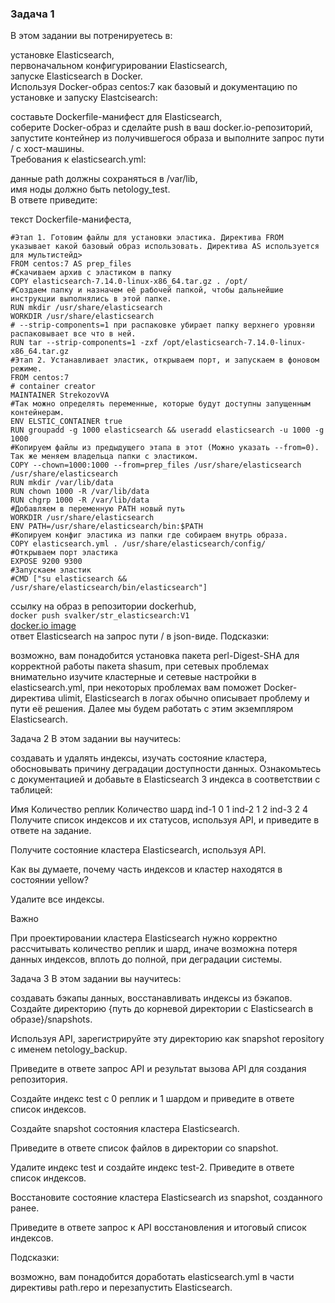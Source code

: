 ### Задача 1
В этом задании вы потренируетесь в:  
  
установке Elasticsearch,  
первоначальном конфигурировании Elasticsearch,  
запуске Elasticsearch в Docker.  
Используя Docker-образ centos:7 как базовый и документацию по установке и запуску Elastcisearch:  
  
составьте Dockerfile-манифест для Elasticsearch,  
соберите Docker-образ и сделайте push в ваш docker.io-репозиторий,  
запустите контейнер из получившегося образа и выполните запрос пути / c хост-машины.  
Требования к elasticsearch.yml:  
  
данные path должны сохраняться в /var/lib,  
имя ноды должно быть netology_test.  
В ответе приведите:  
  
текст Dockerfile-манифеста,  
```docker
#Этап 1. Готовим файлы для установки эластика. Директива FROM указывает какой базовый образ использовать. Директива AS используется для мультистейд>
FROM centos:7 AS prep_files
#Скачиваем архив с эластиком в папку
COPY elasticsearch-7.14.0-linux-x86_64.tar.gz . /opt/
#Создаем папку и назначем её рабочей папкой, чтобы дальнейшие инструкции выполнялись в этой папке.
RUN mkdir /usr/share/elasticsearch
WORKDIR /usr/share/elasticsearch
# --strip-components=1 при распаковке убирает папку верхнего уровняи распаковывает все что в ней.
RUN tar --strip-components=1 -zxf /opt/elasticsearch-7.14.0-linux-x86_64.tar.gz
#Этап 2. Устанавливает эластик, открываем порт, и запускаем в фоновом режиме.
FROM centos:7
# container creator
MAINTAINER StrekozovVA
#Так можно определять переменные, которые будут доступны запущенным контейнерам.
ENV ELSTIC_CONTAINER true
RUN groupadd -g 1000 elasticsearch && useradd elasticsearch -u 1000 -g 1000
#Копируем файлы из предыдущего этапа в этот (Можно указать --from=0). Так же меняем владельца папки с эластиком.
COPY --chown=1000:1000 --from=prep_files /usr/share/elasticsearch /usr/share/elasticsearch
RUN mkdir /var/lib/data
RUN chown 1000 -R /var/lib/data
RUN chgrp 1000 -R /var/lib/data
#Добавляем в переменную PATH новый путь
WORKDIR /usr/share/elasticsearch
ENV PATH=/usr/share/elasticsearch/bin:$PATH
#Копируем конфиг эластика из папки где собираем внутрь образа.
COPY elasticsearch.yml . /usr/share/elasticsearch/config/
#Открываем порт эластика
EXPOSE 9200 9300
#Запускаем эластик
#CMD ["su elasticsearch && /usr/share/elasticsearch/bin/elasticsearch"]
```
ссылку на образ в репозитории dockerhub,  
`docker push svalker/str_elasticsearch:V1`  
[docker.io image](https://hub.docker.com/layers/svalker/str_elasticsearch/V1/images/sha256-d592a30f5faeef6dde1b42a20fa85a2666681552cf34f9cc174b2b5aec43863b?context=repo)  
ответ Elasticsearch на запрос пути / в json-виде.
Подсказки:

возможно, вам понадобится установка пакета perl-Digest-SHA для корректной работы пакета shasum,
при сетевых проблемах внимательно изучите кластерные и сетевые настройки в elasticsearch.yml,
при некоторых проблемах вам поможет Docker-директива ulimit,
Elasticsearch в логах обычно описывает проблему и пути её решения.
Далее мы будем работать с этим экземпляром Elasticsearch.

Задача 2
В этом задании вы научитесь:

создавать и удалять индексы,
изучать состояние кластера,
обосновывать причину деградации доступности данных.
Ознакомьтесь с документацией и добавьте в Elasticsearch 3 индекса в соответствии с таблицей:

Имя	Количество реплик	Количество шард
ind-1	0	1
ind-2	1	2
ind-3	2	4
Получите список индексов и их статусов, используя API, и приведите в ответе на задание.

Получите состояние кластера Elasticsearch, используя API.

Как вы думаете, почему часть индексов и кластер находятся в состоянии yellow?

Удалите все индексы.

Важно

При проектировании кластера Elasticsearch нужно корректно рассчитывать количество реплик и шард, иначе возможна потеря данных индексов, вплоть до полной, при деградации системы.

Задача 3
В этом задании вы научитесь:

создавать бэкапы данных,
восстанавливать индексы из бэкапов.
Создайте директорию {путь до корневой директории с Elasticsearch в образе}/snapshots.

Используя API, зарегистрируйте эту директорию как snapshot repository c именем netology_backup.

Приведите в ответе запрос API и результат вызова API для создания репозитория.

Создайте индекс test с 0 реплик и 1 шардом и приведите в ответе список индексов.

Создайте snapshot состояния кластера Elasticsearch.

Приведите в ответе список файлов в директории со snapshot.

Удалите индекс test и создайте индекс test-2. Приведите в ответе список индексов.

Восстановите состояние кластера Elasticsearch из snapshot, созданного ранее.

Приведите в ответе запрос к API восстановления и итоговый список индексов.

Подсказки:

возможно, вам понадобится доработать elasticsearch.yml в части директивы path.repo и перезапустить Elasticsearch.
